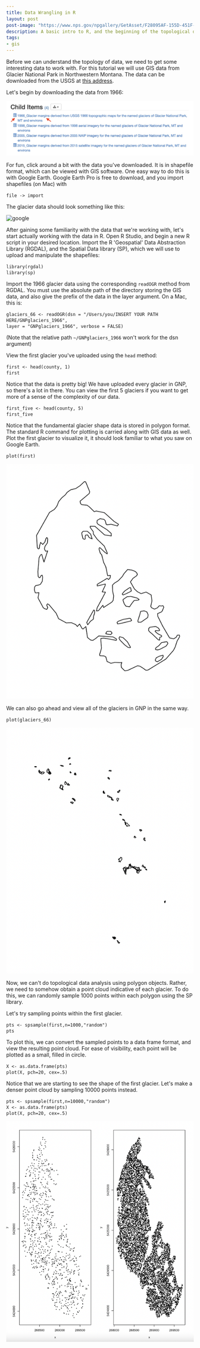 ```yaml
---
title: Data Wrangling in R
layout: post
post-image: "https://www.nps.gov/npgallery/GetAsset/F28095AF-155D-451F-673713EBF5C09EE6/proxy/hires?"
description: A basic intro to R, and the beginning of the topological data analysis pipeline with GIS data from Glacier National Park
tags:
- gis
---
```


Before we can understand the topology of data, we need to get some interesting data to work with.
For this tutorial we will use GIS data from Glacier National Park in Northwestern Montana.
The data can be downloaded from the USGS at [this address](https://www.sciencebase.gov/catalog/item/58af7022e4b01ccd54f9f542).

Let's begin by downloading the data from 1966:

![data](../assets/images/links.png)

For fun, click around a bit with the data you've downloaded. It is in shapefile format, which can be 
viewed with GIS software. One easy way to do this is with Google Earth. Google Earth Pro is free to 
download, and you import shapefiles (on Mac) with

```
file -> import
```

The glacier data should look something like this:

![google](../assets/images/googleearth.png)

After gaining some familiarity with the data that we're working with, let's start actually working with
the data in R. Open R Studio, and begin a new R script in your desired location.
Import the R 'Geospatial' Data Abstraction Library (RGDAL), and the Spatial Data library (SP), which we will use to upload and manipulate the shapefiles:

```
library(rgdal)
library(sp)
```

Import the 1966 glacier data using the corresponding `readOGR` method from RGDAL. You must use the 
absolute path of the directory storing the GIS data, and also give the prefix of the data in the layer 
argument. On a Mac, this is:

```
glaciers_66 <- readOGR(dsn = "/Users/you/INSERT YOUR PATH HERE/GNPglaciers_1966",
layer = "GNPglaciers_1966", verbose = FALSE)
```

(Note that the relative path `~/GNPglaciers_1966` won't work for the dsn argument)

View the first glacier you've uploaded using the `head` method:

```
first <- head(county, 1)
first
```

Notice that the data is pretty big! We have uploaded every glacier in GNP, so there's a lot in there.
You can view the first 5 glaciers if you want to get more of a sense of the complexity of our data.

```
first_five <- head(county, 5)
first_five
```

Notice that the fundamental glacier shape data is stored in polygon format.
The standard R command for plotting is carried along with GIS data as well.
Plot the first glacier to visualize it, it should look familiar to what you saw on Google Earth.

```
plot(first)
```

![glacier1](../assets/images/glacier1.png)


We can also go ahead and view all of the glaciers in GNP in the same way.

```
plot(glaciers_66)
```

![glacier2](../assets/images/glacier2.png)

Now, we can't do topological data analysis using polygon objects. Rather, we need to somehow obtain a 
point cloud indicative of each glacier. To do this, we can randomly sample 1000 points within each 
polygon using the SP library.

Let's try sampling points within the first glacier.

```
pts <- spsample(first,n=1000,"random")
pts
```

To plot this, we can convert the sampled points to a data frame format, and view the resulting point 
cloud. For ease of visibility, each point will be plotted as a small, filled in circle.

```
X <- as.data.frame(pts)
plot(X, pch=20, cex=.5)
```

Notice that we are starting to see the shape of the first glacier. Let's make a denser point cloud 
by sampling 10000 points instead.

```
pts <- spsample(first,n=10000,"random")
X <- as.data.frame(pts)
plot(X, pch=20, cex=.5)
```

![glacier3](../assets/images/glacier3.png)

